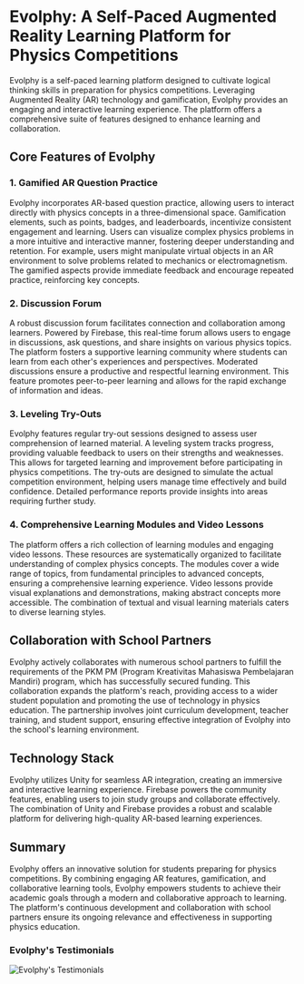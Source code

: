 # Evolphy: A Self-Paced Augmented Reality Learning Platform for Physics Competitions

Evolphy is a self-paced learning platform designed to cultivate logical thinking skills in preparation for physics competitions. Leveraging Augmented Reality (AR) technology and gamification, Evolphy provides an engaging and interactive learning experience. The platform offers a comprehensive suite of features designed to enhance learning and collaboration.

## Core Features of Evolphy

### 1. Gamified AR Question Practice

Evolphy incorporates AR-based question practice, allowing users to interact directly with physics concepts in a three-dimensional space. Gamification elements, such as points, badges, and leaderboards, incentivize consistent engagement and learning. Users can visualize complex physics problems in a more intuitive and interactive manner, fostering deeper understanding and retention. For example, users might manipulate virtual objects in an AR environment to solve problems related to mechanics or electromagnetism. The gamified aspects provide immediate feedback and encourage repeated practice, reinforcing key concepts.

### 2. Discussion Forum

A robust discussion forum facilitates connection and collaboration among learners. Powered by Firebase, this real-time forum allows users to engage in discussions, ask questions, and share insights on various physics topics. The platform fosters a supportive learning community where students can learn from each other's experiences and perspectives. Moderated discussions ensure a productive and respectful learning environment. This feature promotes peer-to-peer learning and allows for the rapid exchange of information and ideas.

### 3. Leveling Try-Outs

Evolphy features regular try-out sessions designed to assess user comprehension of learned material. A leveling system tracks progress, providing valuable feedback to users on their strengths and weaknesses. This allows for targeted learning and improvement before participating in physics competitions. The try-outs are designed to simulate the actual competition environment, helping users manage time effectively and build confidence. Detailed performance reports provide insights into areas requiring further study.

### 4. Comprehensive Learning Modules and Video Lessons

The platform offers a rich collection of learning modules and engaging video lessons. These resources are systematically organized to facilitate understanding of complex physics concepts. The modules cover a wide range of topics, from fundamental principles to advanced concepts, ensuring a comprehensive learning experience. Video lessons provide visual explanations and demonstrations, making abstract concepts more accessible. The combination of textual and visual learning materials caters to diverse learning styles.

## Collaboration with School Partners

Evolphy actively collaborates with numerous school partners to fulfill the requirements of the PKM PM (Program Kreativitas Mahasiswa Pembelajaran Mandiri) program, which has successfully secured funding. This collaboration expands the platform's reach, providing access to a wider student population and promoting the use of technology in physics education. The partnership involves joint curriculum development, teacher training, and student support, ensuring effective integration of Evolphy into the school's learning environment.

## Technology Stack

Evolphy utilizes Unity for seamless AR integration, creating an immersive and interactive learning experience. Firebase powers the community features, enabling users to join study groups and collaborate effectively. The combination of Unity and Firebase provides a robust and scalable platform for delivering high-quality AR-based learning experiences.

## Summary

Evolphy offers an innovative solution for students preparing for physics competitions. By combining engaging AR features, gamification, and collaborative learning tools, Evolphy empowers students to achieve their academic goals through a modern and collaborative approach to learning. The platform's continuous development and collaboration with school partners ensure its ongoing relevance and effectiveness in supporting physics education.



### Evolphy's Testimonials
![Evolphy's Testimonials](https://github.com/user-attachments/assets/b312bfe4-975e-4a8e-9d97-05cc2d1e070f)
